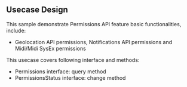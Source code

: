 ## Usecase Design

This sample demonstrate Permissions API feature basic functionalities, include:

* Geolocation API permissions, Notifications API permissions and Midi/Midi SysEx permissions

This usecase covers following interface and methods:

* Permissions interface: query method
* PermissionsStatus interface: change method
